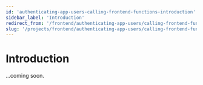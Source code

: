 ```yaml
---
id: 'authenticating-app-users-calling-frontend-functions-introduction'
sidebar_label: 'Introduction'
redirect_from: '/frontend/authenticating-app-users/calling-frontend-functions/introduction'
slug: '/projects/frontend/authenticating-app-users/calling-frontend-functions/introduction'
---
```


# Introduction

...coming soon.
